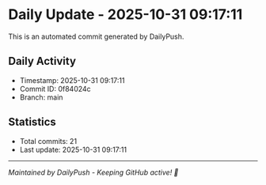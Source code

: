 # Daily Update - 2025-10-31 09:17:11

This is an automated commit generated by DailyPush.

## Daily Activity
- Timestamp: 2025-10-31 09:17:11
- Commit ID: 0f84024c
- Branch: main

## Statistics
- Total commits: 21
- Last update: 2025-10-31 09:17:11

---
*Maintained by DailyPush - Keeping GitHub active! 🚀*
